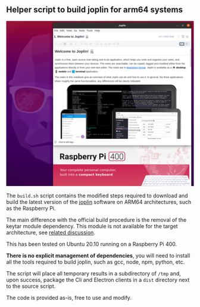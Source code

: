 ## Helper script to build joplin for arm64 systems

![](joplin.png)

The `build.sh` script contains the modified steps required to download and build
the latest version of the [joplin](https://github.com/laurent22/joplin)
software on ARM64 architectures, such as the Raspberry Pi.

The main difference with the official build procedure is the removal of the
keytar module dependency. This module is not available for the target
architecture, see [related discussion](https://github.com/laurent22/joplin/issues/3711).

This has been tested on Ubuntu 20.10 running on a Raspberry Pi 400.

**There is no explicit management of dependencies**, you will need to install
all the tools required to build joplin, such as gcc, node, npm, python, etc.

The script will place all temporary results in a subdirectory of `/tmp` and, upon
success, package the Cli and Electron clients in a `dist` directory next to the
source script.

The code is provided as-is, free to use and modify.
